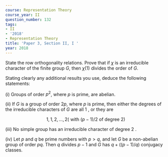 ```yaml
---
course: Representation Theory
course_year: II
question_number: 132
tags:
- II
- '2018'
- Representation Theory
title: 'Paper 3, Section II, I '
year: 2018
---
```




State the row orthogonality relations. Prove that if $\chi$ is an irreducible character of the finite group $G$, then $\chi(1)$ divides the order of $G$.

Stating clearly any additional results you use, deduce the following statements:

(i) Groups of order $p^{2}$, where $p$ is prime, are abelian.

(ii) If $G$ is a group of order $2 p$, where $p$ is prime, then either the degrees of the irreducible characters of $G$ are all 1 , or they are

$$1,1,2, \ldots, 2(\text { with }(p-1) / 2 \text { of degree } 2)$$

(iii) No simple group has an irreducible character of degree 2 .

(iv) Let $p$ and $q$ be prime numbers with $p>q$, and let $G$ be a non-abelian group of order $p q$. Then $q$ divides $p-1$ and $G$ has $q+((p-1) / q)$ conjugacy classes.
